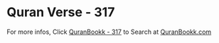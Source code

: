 # Quran Verse - 317 

For more infos, Click [QuranBookk - 317](https://www.quranbookk.com/quran/search?q=317) to Search at [QuranBookk.com](http://quranbookk.com/)